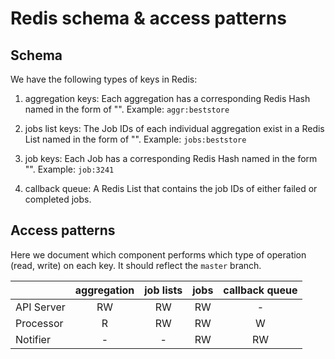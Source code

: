 # Redis schema & access patterns

## Schema

We have the following types of keys in Redis:

1. aggregation keys: Each aggregation has a corresponding Redis Hash named in
   the form of "<AggrKeyPrefix><aggregation-id>". Example: `aggr:beststore`

2. jobs list keys: The Job IDs of each individual aggregation exist in a Redis
   List named in the form of "<JobsKeyPrefix><aggregation-id>". Example:
   `jobs:beststore`

3. job keys: Each Job has a corresponding Redis Hash named in the form
   "<JobKeyPrefix><job-id>". Example: `job:3241`

5. callback queue: A Redis List that contains the job IDs of either failed or
   completed jobs.


## Access patterns

Here we document which component performs which type of operation (read, write)
on each key. It should reflect the `master` branch.

|               | aggregation | job lists | jobs | callback queue |
| ------------- |:----------:| :------:| :-----: | :-----: |
| API Server    | RW | RW | RW | - |
| Processor     | R | RW | RW | W |
| Notifier      | - | - | RW | RW |



